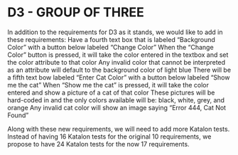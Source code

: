 # D3 - GROUP OF THREE

In addition to the requirements for D3 as it stands, we would like to add in these requirements:
Have a fourth text box that is labeled “Background Color” with a button below labeled “Change Color”
When the “Change Color” button is pressed, it will take the color entered in the textbox and set the <body> color attribute to that color
Any invalid color that cannot be interpreted as an attribute will default to the background color of light blue
There will be a fifth text bow labeled “Enter Cat Color” with a button below labeled “Show me the cat”
When “Show me the cat” is pressed, it will take the color entered and show a picture of a cat of that color
These pictures will be hard-coded in and the only colors available will be: black, white, grey, and orange
Any invalid cat color will show an image saying “Error 444, Cat Not Found”

Along with these new requirements, we will need to add more Katalon tests. Instead of having 16 Katalon tests for the original 10 requirements, we propose to have 24 Katalon tests for the now 17 requirements.

